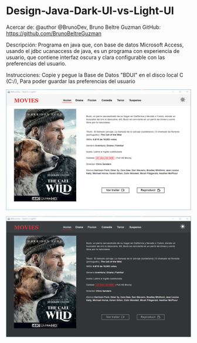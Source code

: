 # Design-Java-Dark-UI-vs-Light-UI

Acercar de:
@author @BrunoDev, Bruno Beltre Guzman
GitHub: https://github.com/BrunoBeltreGuzman

Descripción: 
Programa en java que, con base de datos Microsoft Access, 
usando el jdbc ucanaccess de java, es un programa con experiencia de usuario, 
que contiene interfaz oscura y clara configurable con las preferencias del usuario.

Instrucciones: 
Copie y pegue la Base de Datos "BDUI" en el disco local C (C:/), 
Para poder guardar las preferencias del usuario

![Image](https://github.com/BrunoBeltreGuzman/Design-Java-Dark-UI-vs-Light-UI/blob/master/Screenshot1%20.png)

![Image](https://github.com/BrunoBeltreGuzman/Design-Java-Dark-UI-vs-Light-UI/blob/master/Screenshot2.png)
